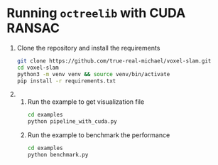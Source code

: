 # Running `octreelib` with CUDA RANSAC

1. Clone the repository and install the requirements
    ```bash
    git clone https://github.com/true-real-michael/voxel-slam.git
    cd voxel-slam
    python3 -m venv venv && source venv/bin/activate
    pip install -r requirements.txt
    ```
2.
    1. Run the example to get visualization file
       ```bash
       cd examples
       python pipeline_with_cuda.py
       ```
    2. Run the example to benchmark the performance
       ```bash
       cd examples
       python benchmark.py
       ```